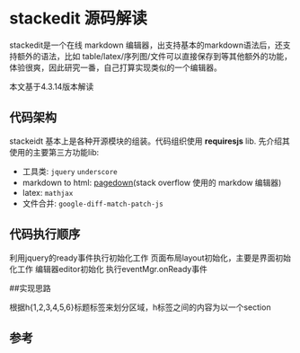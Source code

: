 # stackedit 源码解读

stackedit是一个在线 markdown 编辑器，出支持基本的markdown语法后，还支持额外的语法，比如 table/latex/序列图/文件可以直接保存到等其他额外的功能，体验很爽，因此研究一番，自己打算实现类似的一个编辑器。

本文基于4.3.14版本解读

## 代码架构

stackeidt 基本上是各种开源模块的组装。代码组织使用 **requiresjs** lib. 先介绍其使用的主要第三方功能lib:

- 工具类: `jquery` `underscore`
- markdown to html: [pagedown][3](stack overflow 使用的 markdow 编辑器)
- latex: `mathjax`
- 文件合并: `google-diff-match-patch-js`

## 代码执行顺序

利用jquery的ready事件执行初始化工作
页面布局layout初始化，主要是界面初始化工作
编辑器editor初始化
执行eventMgr.onReady事件

##实现思路

根据h{1,2,3,4,5,6}标题标签来划分区域，h标签之间的内容为以一个section

## 参考

[1]:https://stackedit.io/ "官网"
[2]:https://github.com/benweet/stackedit "github托管地址"
[3]:https://github.com/StackExchange/pagedown "stack overflow 使用的 markdow 编辑器"
